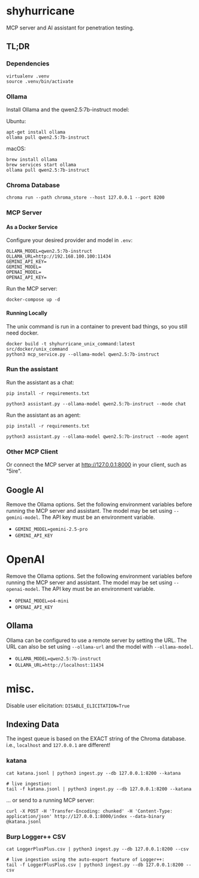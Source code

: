 # shyhurricane

MCP server and AI assistant for penetration testing.

## TL;DR

### Dependencies

```shell
virtualenv .venv
source .venv/bin/activate
```

### Ollama

Install Ollama and the qwen2.5:7b-instruct model:

Ubuntu:

```shell
apt-get install ollama
ollama pull qwen2.5:7b-instruct
```

macOS:

```shell
brew install ollama
brew services start ollama
ollama pull qwen2.5:7b-instruct
```

### Chroma Database

```shell
chroma run --path chroma_store --host 127.0.0.1 --port 8200 
```

### MCP Server

#### As a Docker Service

Configure your desired provider and model in `.env`:

```shell
OLLAMA_MODEL=qwen2.5:7b-instruct
OLLAMA_URL=http://192.168.100.100:11434
GEMINI_API_KEY=
GEMINI_MODEL=
OPENAI_MODEL=
OPENAI_API_KEY=
```

Run the MCP server:

```shell
docker-compose up -d
```

#### Running Locally

The unix command is run in a container to prevent bad things, so you still need docker.

```shell
docker build -t shyhurricane_unix_command:latest src/docker/unix_command
python3 mcp_service.py --ollama-model qwen2.5:7b-instruct
```

### Run the assistant

Run the assistant as a chat:

```shell
pip install -r requirements.txt

python3 assistant.py --ollama-model qwen2.5:7b-instruct --mode chat
```

Run the assistant as an agent:

```shell
pip install -r requirements.txt

python3 assistant.py --ollama-model qwen2.5:7b-instruct --mode agent
```

### Other MCP Client

Or connect the MCP server at http://127.0.0.1:8000 in your client, such as "5ire".

## Google AI

Remove the Ollama options. Set the following environment variables before running the MCP server and assistant. The
model may be set using `--gemini-model`. The API key must be an environment variable.

- `GEMINI_MODEL=gemini-2.5-pro`
- `GEMINI_API_KEY`

# OpenAI

Remove the Ollama options. Set the following environment variables before running the MCP server and assistant. The
model may be set using `--openai-model`. The API key must be an environment variable.

- `OPENAI_MODEL=o4-mini`
- `OPENAI_API_KEY`

## Ollama

Ollama can be configured to use a remote server by setting the URL. The URL can also be set using `--ollama-url` and the
model with `--ollama-model`.

- `OLLAMA_MODEL=qwen2.5:7b-instruct`
- `OLLAMA_URL=http://localhost:11434`


# misc.

Disable user elicitation:
`DISABLE_ELICITATION=True`

## Indexing Data

The ingest queue is based on the EXACT string of the Chroma database. i.e., `localhost` and `127.0.0.1` are different!

### katana

```shell
cat katana.jsonl | python3 ingest.py --db 127.0.0.1:8200 --katana

# live ingestion:
tail -f katana.jsonl | python3 ingest.py --db 127.0.0.1:8200 --katana
```

... or send to a running MCP server:

```shell
curl -X POST -H 'Transfer-Encoding: chunked' -H 'Content-Type: application/json' http://127.0.0.1:8000/index --data-binary @katana.jsonl
```

### Burp Logger++ CSV

```shell
cat LoggerPlusPlus.csv | python3 ingest.py --db 127.0.0.1:8200 --csv

# live ingestion using the auto-export feature of Logger++:
tail -f LoggerPlusPlus.csv | python3 ingest.py --db 127.0.0.1:8200 --csv
```
